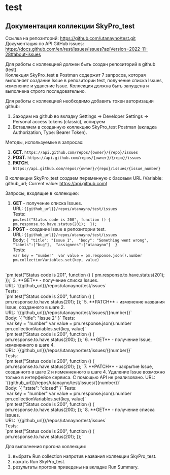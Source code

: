 # test
## Документация коллекции SkyPro_test

 
Ссылка на репозиторий: https://github.com/utanayno/test.git <br>
Документация по API GitHub issues: https://docs.github.com/en/rest/issues/issues?apiVersion=2022-11-28#about-issues

Для работы с коллекцией должен быть создан репозиторий в github (test). <br>
Коллекция SkyPro_test в Postman содержит 7 запросов, которая выполняет создание Issue в репозитории test, получение списка Issues, изменение и удаление Issue.
Коллекция должна быть запущена и выполнена строго последовательно.

Для работы с коллекцией необходимо добавить токен авторизации github:
1) Заходим на github во вкладку Settings → Developer Settings → Personal access tokens (classic), копируем
2) Вставляем в созданную коллекцию SkyPro_test Postman (вкладка Authorization, Type: Bearer Token).

Методы, используемые в запросах:
1) **GET**. `https://api.github.com/repos/{owner}/{repo}/issues`
2) **POST**. `https://api.github.com/repos/{owner}/{repo}/issues`
3) **PATCH**. `https://api.github.com/repos/{owner}/{repo}/issues/{issue_number}`

В коллекции SkyPro_test создаем переменную с базовым URL (Variable: github_url; Current value: https://api.github.com)

Запросы, входящие в коллекцию:
1. **GET** - получение списка Issues. <br>
    URL: `{{github_url}}/repos/utanayno/test/issues` <br>
    Tests: <br>
    `pm.test("Status code is 200", function () { 
    pm.response.to.have.status(201); 
});` <br>
2. **POST** - создание Issue в репозитории test. <br>
    URL: `{{github_url}}/repos/utanayno/test/issues` <br>
    Body: `{
    "title": "Issue 1", 
    "body": "Something went wrong", 
    "labels":["bug"], 
    "assignees":["utanayno"] 
         }` <br>
    Tests: <br>
    `var key = "number" 
    var value = pm.response.json().number 
    pm.collectionVariables.set(key, value)` 
<br>
    `pm.test("Status code is 201", function () {
    pm.response.to.have.status(201);
    });`
3. **GET** - получение списка Issues. <br>
    URL: `{{github_url}}/repos/utanayno/test/issues` <br>
    Tests: <br>
   `pm.test("Status code is 200", function () {
    pm.response.to.have.status(201);
    });` 
5. **PATCH** - изменение названия Issue, созданного в шаге 2. <br>
    URL: `{{github_url}}/repos/utanayno/test/issues/{{number}}` <br>
    Body: `{
    "title": "Issue 2"
    }`
    Tests: <br>
    `var key = "number"
    var value = pm.response.json().number
    pm.collectionVariables.set(key, value)`
    <br>
    `pm.test("Status code is 200", function () {
    pm.response.to.have.status(200);
    });`
6. **GET** - получение Issue, измененного в шаге 4. <br>
    URL: `{{github_url}}/repos/utanayno/test/issues/{{number}}` <br>
    Tests: <br>
    `pm.test("Status code is 200", function () {
    pm.response.to.have.status(201);
    });` 
7. **PATCH** - закрытие Issue, созданного в шаге 2 и изменненного в шаге 4. Удаление Issue возможно только в интерфейсе сервиса. С помощью API не реализовано.
    URL: `{{github_url}}/repos/utanayno/test/issues/{{number}}` <br>
    Body: `{
    "state": "closed"
    }`
    Tests: <br>
    `var key = "number"
    var value = pm.response.json().number
    pm.collectionVariables.set(key, value)`
    <br>
    `pm.test("Status code is 200", function () {
    pm.response.to.have.status(200);
    });`
8. **GET** - получение списка Issues. <br>
    URL: `{{github_url}}/repos/utanayno/test/issues` <br>
    Tests: <br>
    `pm.test("Status code is 200", function () {
    pm.response.to.have.status(201);
    });`
 
Для выполнения прогона коллекции:
1) выбрать Run collection напротив названия коллекции SkyPro_test.
2) нажать Run SkyPro_test.
3) результаты прогона приведены на вкладке Run Summary.
